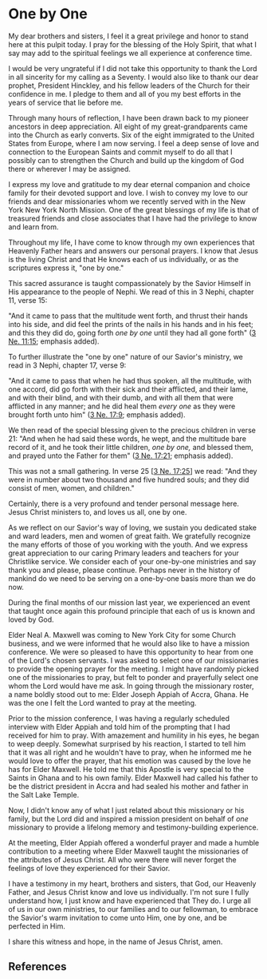 # One by One

My dear brothers and sisters, I feel it a great privilege and honor to stand
here at this pulpit today. I pray for the blessing of the Holy Spirit, that
what I say may add to the spiritual feelings we all experience at conference
time.

I would be very ungrateful if I did not take this opportunity to thank the
Lord in all sincerity for my calling as a Seventy. I would also like to thank
our dear prophet, President Hinckley, and his fellow leaders of the Church for
their confidence in me. I pledge to them and all of you my best efforts in the
years of service that lie before me.

Through many hours of reflection, I have been drawn back to my pioneer
ancestors in deep appreciation. All eight of my great-grandparents came into
the Church as early converts. Six of the eight immigrated to the United States
from Europe, where I am now serving. I feel a deep sense of love and
connection to the European Saints and commit myself to do all that I possibly
can to strengthen the Church and build up the kingdom of God there or wherever
I may be assigned.

I express my love and gratitude to my dear eternal companion and choice family
for their devoted support and love. I wish to convey my love to our friends
and dear missionaries whom we recently served with in the New York New York
North Mission. One of the great blessings of my life is that of treasured
friends and close associates that I have had the privilege to know and learn
from.

Throughout my life, I have come to know through my own experiences that
Heavenly Father hears and answers our personal prayers. I know that Jesus is
the living Christ and that He knows each of us individually, or as the
scriptures express it, "one by one."

This sacred assurance is taught compassionately by the Savior Himself in His
appearance to the people of Nephi. We read of this in 3 Nephi, chapter 11,
verse 15:

"And it came to pass that the multitude went forth, and thrust their hands
into his side, and did feel the prints of the nails in his hands and in his
feet; and this they did do, going forth _one by one_ until they had all gone
forth" ([3 Ne. 11:15](/scriptures/bofm/3-ne/11.15?lang=eng#14); emphasis
added).

To further illustrate the "one by one" nature of our Savior's ministry, we
read in 3 Nephi, chapter 17, verse 9:

"And it came to pass that when he had thus spoken, all the multitude, with one
accord, did go forth with their sick and their afflicted, and their lame, and
with their blind, and with their dumb, and with all them that were afflicted
in any manner; and he did heal them _every one_ as they were brought forth
unto him" ([3 Ne. 17:9](/scriptures/bofm/3-ne/17.9?lang=eng#8); emphasis
added).

We then read of the special blessing given to the precious children in verse
21: "And when he had said these words, he wept, and the multitude bare record
of it, and he took their little children, _one by one,_ and blessed them, and
prayed unto the Father for them" ([3 Ne.
17:21](/scriptures/bofm/3-ne/17.21?lang=eng#20); emphasis added).

This was not a small gathering. In verse 25 [[3 Ne.
17:25](/scriptures/bofm/3-ne/17.25?lang=eng#24)] we read: "And they were in
number about two thousand and five hundred souls; and they did consist of men,
women, and children."

Certainly, there is a very profound and tender personal message here. Jesus
Christ ministers to, and loves us all, one by one.

As we reflect on our Savior's way of loving, we sustain you dedicated stake
and ward leaders, men and women of great faith. We gratefully recognize the
many efforts of those of you working with the youth. And we express great
appreciation to our caring Primary leaders and teachers for your Christlike
service. We consider each of your one-by-one ministries and say thank you and
please, please continue. Perhaps never in the history of mankind do we need to
be serving on a one-by-one basis more than we do now.

During the final months of our mission last year, we experienced an event that
taught once again this profound principle that each of us is known and loved
by God.

Elder Neal A. Maxwell was coming to New York City for some Church business,
and we were informed that he would also like to have a mission conference. We
were so pleased to have this opportunity to hear from one of the Lord's chosen
servants. I was asked to select one of our missionaries to provide the opening
prayer for the meeting. I might have randomly picked one of the missionaries
to pray, but felt to ponder and prayerfully select one whom the Lord would
have me ask. In going through the missionary roster, a name boldly stood out
to me: Elder Joseph Appiah of Accra, Ghana. He was the one I felt the Lord
wanted to pray at the meeting.

Prior to the mission conference, I was having a regularly scheduled interview
with Elder Appiah and told him of the prompting that I had received for him to
pray. With amazement and humility in his eyes, he began to weep deeply.
Somewhat surprised by his reaction, I started to tell him that it was all
right and he wouldn't have to pray, when he informed me he would love to offer
the prayer, that his emotion was caused by the love he has for Elder Maxwell.
He told me that this Apostle is very special to the Saints in Ghana and to his
own family. Elder Maxwell had called his father to be the district president
in Accra and had sealed his mother and father in the Salt Lake Temple.

Now, I didn't know any of what I just related about this missionary or his
family, but the Lord did and inspired a mission president on behalf of _one_
missionary to provide a lifelong memory and testimony-building experience.

At the meeting, Elder Appiah offered a wonderful prayer and made a humble
contribution to a meeting where Elder Maxwell taught the missionaries of the
attributes of Jesus Christ. All who were there will never forget the feelings
of love they experienced for their Savior.

I have a testimony in my heart, brothers and sisters, that God, our Heavenly
Father, and Jesus Christ know and love us individually. I'm not sure I fully
understand how, I just know and have experienced that They do. I urge all of
us in our own ministries, to our families and to our fellowman, to embrace the
Savior's warm invitation to come unto Him, one by one, and be perfected in
Him.

I share this witness and hope, in the name of Jesus Christ, amen.

## References

